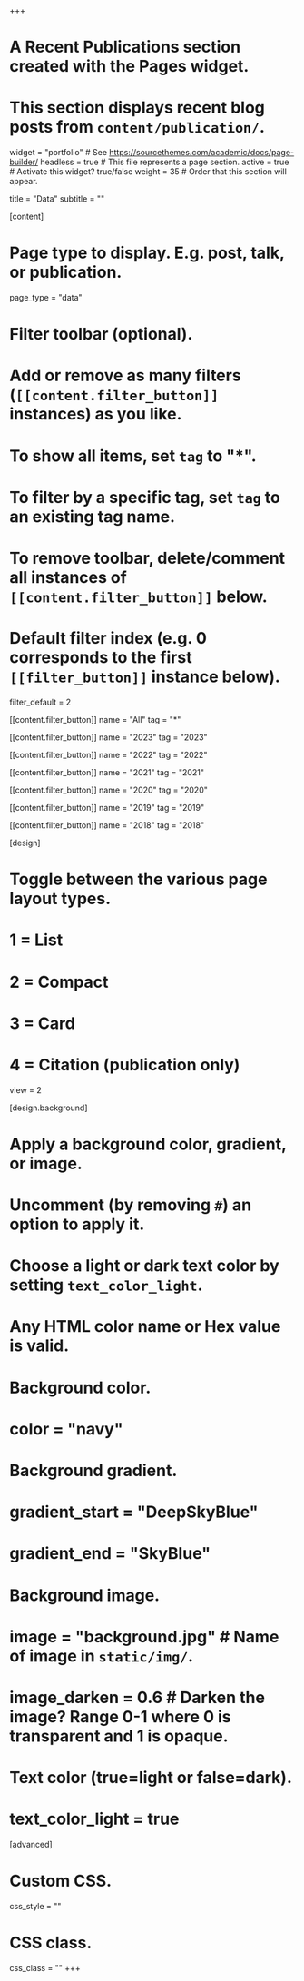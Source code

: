 +++
# A Recent Publications section created with the Pages widget.
# This section displays recent blog posts from `content/publication/`.

widget = "portfolio"  # See https://sourcethemes.com/academic/docs/page-builder/
headless = true  # This file represents a page section.
active = true  # Activate this widget? true/false
weight = 35  # Order that this section will appear.

title = "Data"
subtitle = ""

[content]
  # Page type to display. E.g. post, talk, or publication.
  page_type = "data"
  
  # Filter toolbar (optional).
  # Add or remove as many filters (`[[content.filter_button]]` instances) as you like.
  # To show all items, set `tag` to "*".
  # To filter by a specific tag, set `tag` to an existing tag name.
  # To remove toolbar, delete/comment all instances of `[[content.filter_button]]` below.
  
  # Default filter index (e.g. 0 corresponds to the first `[[filter_button]]` instance below).
  filter_default = 2
  
  [[content.filter_button]]
    name = "All"
    tag = "*"

  [[content.filter_button]]
    name = "2023"
    tag = "2023"

  [[content.filter_button]]
    name = "2022"
    tag = "2022"

  [[content.filter_button]]
    name = "2021"
    tag = "2021"

  [[content.filter_button]]
    name = "2020"
    tag = "2020"

  [[content.filter_button]]
    name = "2019"
    tag = "2019"

  [[content.filter_button]]
    name = "2018"
    tag = "2018"

  
[design]
  # Toggle between the various page layout types.
  #   1 = List
  #   2 = Compact
  #   3 = Card
  #   4 = Citation (publication only)
  view = 2
  
[design.background]
  # Apply a background color, gradient, or image.
  #   Uncomment (by removing `#`) an option to apply it.
  #   Choose a light or dark text color by setting `text_color_light`.
  #   Any HTML color name or Hex value is valid.
    
  # Background color.
  # color = "navy"
  
  # Background gradient.
  # gradient_start = "DeepSkyBlue"
  # gradient_end = "SkyBlue"
  
  # Background image.
  # image = "background.jpg"  # Name of image in `static/img/`.
  # image_darken = 0.6  # Darken the image? Range 0-1 where 0 is transparent and 1 is opaque.

  # Text color (true=light or false=dark).
  # text_color_light = true  
  
[advanced]
 # Custom CSS. 
 css_style = ""
 
 # CSS class.
 css_class = ""
+++


